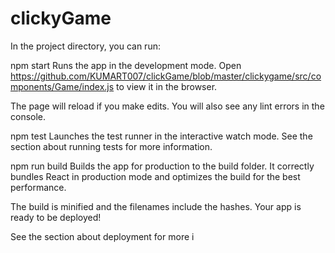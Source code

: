 # clickyGame
In the project directory, you can run:

npm start
Runs the app in the development mode.
Open https://github.com/KUMART007/clickGame/blob/master/clickygame/src/components/Game/index.js to view it in the browser.

The page will reload if you make edits.
You will also see any lint errors in the console.

npm test
Launches the test runner in the interactive watch mode.
See the section about running tests for more information.

npm run build
Builds the app for production to the build folder.
It correctly bundles React in production mode and optimizes the build for the best performance.

The build is minified and the filenames include the hashes.
Your app is ready to be deployed!

See the section about deployment for more i
